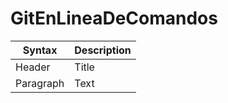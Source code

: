 # GitEnLineaDeComandos

| Syntax | Description |
| ----------- | ----------- |
| Header | Title |
| Paragraph | Text |
